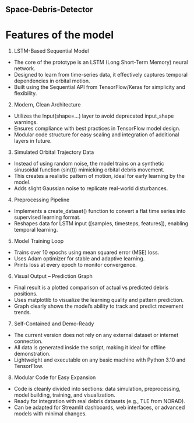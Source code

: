 ## Space-Debris-Detector
# Features of the model
 1. LSTM-Based Sequential Model

- The core of the prototype is an LSTM (Long Short-Term Memory) neural network.
- Designed to learn from time-series data, it effectively captures temporal dependencies in 
  orbital motion.
- Built using the Sequential API from TensorFlow/Keras for simplicity and flexibility.

2. Modern, Clean Architecture

- Utilizes the Input(shape=...) layer to avoid deprecated input_shape warnings.
- Ensures compliance with best practices in TensorFlow model design.
- Modular code structure for easy scaling and integration of additional layers in future.

3. Simulated Orbital Trajectory Data

- Instead of using random noise, the model trains on a synthetic sinusoidal function (sin(t)) 
  mimicking orbital debris movement.
- This creates a realistic pattern of motion, ideal for early learning by the model.
- Adds slight Gaussian noise to replicate real-world disturbances.

4. Preprocessing Pipeline

- Implements a create_dataset() function to convert a flat time series into supervised learning 
  format.
- Reshapes data for LSTM input ([samples, timesteps, features]), enabling temporal learning.

5. Model Training Loop

- Trains over 10 epochs using mean squared error (MSE) loss.
- Uses Adam optimizer for stable and adaptive learning.
- Prints loss at every epoch to monitor convergence.

6. Visual Output – Prediction Graph

- Final result is a plotted comparison of actual vs predicted debris positions.
- Uses matplotlib to visualize the learning quality and pattern prediction.
- Graph clearly shows the model’s ability to track and predict movement trends.

7. Self-Contained and Demo-Ready 

- The current version does not rely on any external dataset or internet connection.
- All data is generated inside the script, making it ideal for offline demonstration.
- Lightweight and executable on any basic machine with Python 3.10 and TensorFlow.

8. Modular Code for Easy Expansion

- Code is cleanly divided into sections: data simulation, preprocessing, model building, 
  training, and visualization.
- Ready for integration with real debris datasets (e.g., TLE from NORAD).
- Can be adapted for Streamlit dashboards, web interfaces, or advanced models with minimal changes.
   
